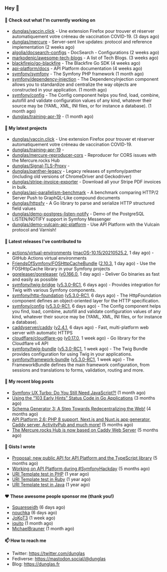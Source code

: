 ### Hey 👋

#### 👷 Check out what I'm currently working on

- [dunglas/vaccin.click](https://github.com/dunglas/vaccin.click) - Une extension Firefox pour trouver et réserver automatiquement votre créneau de vaccination COVID-19. (3 days ago)
- [dunglas/mercure](https://github.com/dunglas/mercure) - Server-sent live updates: protocol and reference implementation (2 weeks ago)
- [algolia/docsearch-configs](https://github.com/algolia/docsearch-configs) - DocSearch - Configurations (2 weeks ago)
- [markodenic/awesome-tech-blogs](https://github.com/markodenic/awesome-tech-blogs) - A list of Tech Blogs. (3 weeks ago)
- [blackfireio/go-blackfire](https://github.com/blackfireio/go-blackfire) - The Blackfire Go SDK (4 weeks ago)
- [api-platform/docs](https://github.com/api-platform/docs) - API Platform documentation (4 weeks ago)
- [symfony/symfony](https://github.com/symfony/symfony) - The Symfony PHP framework (1 month ago)
- [symfony/dependency-injection](https://github.com/symfony/dependency-injection) - The DependencyInjection component allows you to standardize and centralize the way objects are constructed in your application. (1 month ago)
- [symfony/config](https://github.com/symfony/config) - The Config component helps you find, load, combine, autofill and validate configuration values of any kind, whatever their source may be (YAML, XML, INI files, or for instance a database). (1 month ago)
- [dunglas/training-apr-19](https://github.com/dunglas/training-apr-19) -  (1 month ago)

#### 🌱 My latest projects

- [dunglas/vaccin.click](https://github.com/dunglas/vaccin.click) - Une extension Firefox pour trouver et réserver automatiquement votre créneau de vaccination COVID-19.
- [dunglas/training-apr-19](https://github.com/dunglas/training-apr-19) - 
- [dunglas/mercure-reproducer-cors](https://github.com/dunglas/mercure-reproducer-cors) - Reproducer for CORS issues with the Mercure.rocks Hub
- [dunglas/Signal-TLS-Proxy](https://github.com/dunglas/Signal-TLS-Proxy) - 
- [dunglas/panther-legacy](https://github.com/dunglas/panther-legacy) - Legacy releases of symfony/panther (including old versions of ChromeDriver and Geckodriver)
- [dunglas/stripe-invoice-exporter](https://github.com/dunglas/stripe-invoice-exporter) - Download all your Stripe PDF invoices in bulk.
- [dunglas/api-parallelism-benchmark](https://github.com/dunglas/api-parallelism-benchmark) - A benchmark comparing HTTP/2 Server Push to GraphQL-Like compound documents
- [dunglas/httpsfv](https://github.com/dunglas/httpsfv) - A Go library to parse and serialize HTTP structured field values
- [dunglas/demo-postgres-listen-notify](https://github.com/dunglas/demo-postgres-listen-notify) - Demo of the PostgreSQL LISTEN/NOTIFY support in Symfony Messenger
- [dunglas/demo-vulcain-api-platform](https://github.com/dunglas/demo-vulcain-api-platform) - Use API Platform with the Vulcain protocol and Varnish!

#### 🔭 Latest releases I've contributed to

- [actions/virtual-environments](https://github.com/actions/virtual-environments) ([macOS-10.15/20210525.2](https://github.com/actions/virtual-environments/releases/tag/macOS-10.15%2F20210525.2), 1 day ago) - GitHub Actions virtual environments
- [FriendsOfSymfony/FOSHttpCacheBundle](https://github.com/FriendsOfSymfony/FOSHttpCacheBundle) ([2.10.3](https://github.com/FriendsOfSymfony/FOSHttpCacheBundle/releases/tag/2.10.3), 1 day ago) - Use the FOSHttpCache library in your Symfony projects
- [goreleaser/goreleaser](https://github.com/goreleaser/goreleaser) ([v0.166.0](https://github.com/goreleaser/goreleaser/releases/tag/v0.166.0), 1 day ago) - Deliver Go binaries as fast and easily as possible
- [symfony/twig-bridge](https://github.com/symfony/twig-bridge) ([v5.3.0-RC1](https://github.com/symfony/twig-bridge/releases/tag/v5.3.0-RC1), 6 days ago) - Provides integration for Twig with various Symfony components.
- [symfony/http-foundation](https://github.com/symfony/http-foundation) ([v5.3.0-RC1](https://github.com/symfony/http-foundation/releases/tag/v5.3.0-RC1), 6 days ago) - The HttpFoundation component defines an object-oriented layer for the HTTP specification.
- [symfony/config](https://github.com/symfony/config) ([v5.3.0-RC1](https://github.com/symfony/config/releases/tag/v5.3.0-RC1), 6 days ago) - The Config component helps you find, load, combine, autofill and validate configuration values of any kind, whatever their source may be (YAML, XML, INI files, or for instance a database).
- [caddyserver/caddy](https://github.com/caddyserver/caddy) ([v2.4.1](https://github.com/caddyserver/caddy/releases/tag/v2.4.1), 6 days ago) - Fast, multi-platform web server with automatic HTTPS
- [cloudflare/cloudflare-go](https://github.com/cloudflare/cloudflare-go) ([v0.17.0](https://github.com/cloudflare/cloudflare-go/releases/tag/v0.17.0), 1 week ago) - Go library for the Cloudflare v4 API
- [symfony/twig-bundle](https://github.com/symfony/twig-bundle) ([v5.3.0-RC1](https://github.com/symfony/twig-bundle/releases/tag/v5.3.0-RC1), 1 week ago) - The Twig Bundle provides configuration for using Twig in your applications.
- [symfony/framework-bundle](https://github.com/symfony/framework-bundle) ([v5.3.0-RC1](https://github.com/symfony/framework-bundle/releases/tag/v5.3.0-RC1), 1 week ago) - The FrameworkBundle defines the main framework configuration, from sessions and translations to forms, validation, routing and more.

#### 📜 My recent blog posts

- [Symfony UX Turbo: Do You Still Need JavaScript?!](http://feedproxy.google.com/~r/dunglas/~3/icLJBhKwqcY/) (1 month ago)
- [Using the “103 Early Hints” Status Code in Go Applications](http://feedproxy.google.com/~r/dunglas/~3/WDhgVmMJ2T0/) (3 months ago)
- [Schema Generator 3: A Step Towards Redecentralizing the Web!](http://feedproxy.google.com/~r/dunglas/~3/-eYprhFHaXA/) (4 months ago)
- [API Platform 2.6: PHP 8 support, Next.js and Nuxt.js app generator, Caddy server, ActivityPub and much more!](http://feedproxy.google.com/~r/dunglas/~3/X1dkcrZS-qU/) (5 months ago)
- [The Mercure.rocks Hub is now based on Caddy Web Server](http://feedproxy.google.com/~r/dunglas/~3/MjBonxZ_8uQ/) (5 months ago)

#### 📓 Gists I wrote

- [Proposal: new public API for API Platform and the TypeScript library](https://gist.github.com/4da2026f34bf7f18e1db955ef8a9b417) (5 months ago)
- [Working on API Platform during #SymfonyHackday](https://gist.github.com/3949272d40e6390cdd2850a4f312a02a) (5 months ago)
- [URI Template test in PHP](https://gist.github.com/5b10b586427cf66e78a968f82f80691a) (1 year ago)
- [URI Template test in Ruby](https://gist.github.com/ec793690f66167cb849c02284ecf748d) (1 year ago)
- [URI Template test in Java](https://gist.github.com/788b70312231d24e46d7632c634784f5) (1 year ago)

#### ❤️ These awesome people sponsor me (thank you!)

- [Squareseidh](https://github.com/Squareseidh) (6 days ago)
- [nouchka](https://github.com/nouchka) (6 days ago)
- [JoKoT3](https://github.com/JoKoT3) (1 week ago)
- [iquito](https://github.com/iquito) (1 month ago)
- [MichaelBrauner](https://github.com/MichaelBrauner) (1 month ago)

#### 📫 How to reach me

- Twitter: https://twitter.com/dunglas
- Fediverse: https://mastodon.social/@dunglas
- Blog: https://dunglas.fr
